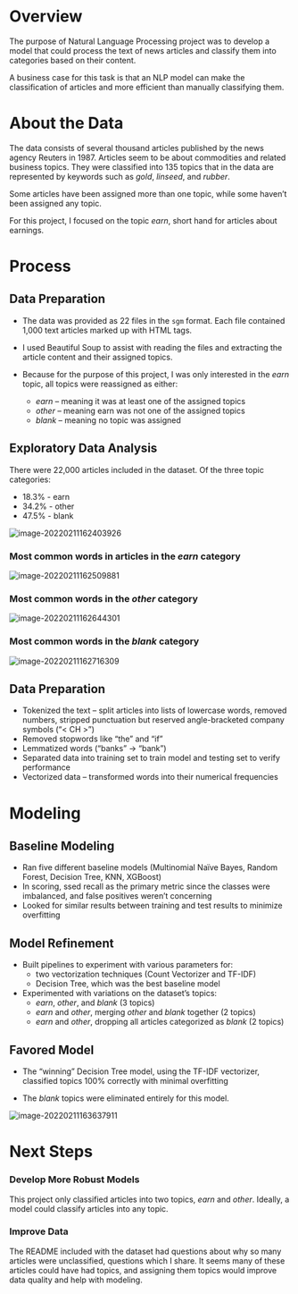 # Overview

The purpose of Natural Language Processing project was to develop a model that could process the text of news articles and classify them into categories based on their content. 

A business case for this task is that an NLP model can make the classification of articles and more efficient than manually classifying them. 



# About the Data

The data consists of several thousand articles published by the news agency Reuters in 1987. Articles seem to be about commodities and related business topics. They were classified into 135 topics that in the data are represented by keywords such as *gold*, *linseed*, and *rubber*. 

Some articles have been assigned more than one topic, while some haven’t been assigned any topic. 

For this project, I focused on the topic *earn*, short hand for articles about earnings. 



# Process

## Data Preparation

- The data was provided as 22 files in the `sgm` format. Each file contained 1,000 text articles marked up with HTML tags.

- I used Beautiful Soup to assist with reading the files and extracting the article content and their assigned topics.
- Because for the purpose of this project, I was only interested in the *earn* topic, all topics were reassigned as either:
  - *earn* – meaning it was at least one of the assigned topics
  - *other* – meaning earn was not one of the assigned topics
  - *blank* – meaning no topic was assigned 

## Exploratory Data Analysis

There were 22,000 articles included in the dataset. Of the three topic categories:

- 18.3% - earn
- 34.2% - other
- 47.5% - blank



![image-20220211162403926](C:\Users\halpe\OneDrive\Coding\take_homes\interos\images\image-20220211162403926.png)

### Most common words in articles in the *earn* category

![image-20220211162509881](C:\Users\halpe\OneDrive\Coding\take_homes\interos\images\image-20220211162509881.png)



### Most common words in the *other* category

![image-20220211162644301](C:\Users\halpe\OneDrive\Coding\take_homes\interos\images\image-20220211162644301.png)

### Most common words in the *blank* category

![image-20220211162716309](C:\Users\halpe\OneDrive\Coding\take_homes\interos\images\image-20220211162716309.png)

## Data Preparation

- Tokenized the text – split articles into lists of lowercase words, removed numbers, stripped punctuation but reserved angle-bracketed company symbols (“&lt; CH >”)
- Removed stopwords like “the” and “if”
- Lemmatized words (“banks” → “bank”)
- Separated data into training set to train model and testing set to verify performance 
- Vectorized data – transformed words into their numerical frequencies



# Modeling

## Baseline Modeling

- Ran five different baseline models (Multinomial Naïve Bayes, Random Forest, Decision Tree, KNN, XGBoost)
- In scoring, ssed recall as the primary metric since the classes were imbalanced, and false positives weren’t concerning
- Looked for similar results between training and test results to minimize overfitting



## Model Refinement

- Built pipelines to experiment with various parameters for:
  - two vectorization techniques (Count Vectorizer and TF-IDF)
  - Decision Tree, which was the best baseline model
- Experimented with variations on the dataset’s topics:
  - *earn*, *other*, and *blank* (3 topics)
  - *earn* and *other*, merging *other* and *blank* together (2 topics)
  - *earn* and *other*, dropping all articles categorized as *blank* (2 topics)



## Favored Model

- The “winning” Decision Tree model, using the TF-IDF vectorizer, classified topics 100% correctly with minimal overfitting

- The *blank* topics were eliminated entirely for this model.

![image-20220211163637911](C:\Users\halpe\OneDrive\Coding\take_homes\interos\images\image-20220211163637911.png)



# Next Steps

### Develop More Robust Models

This project only classified articles into two topics, *earn* and *other*. Ideally, a model could classify articles into any topic. 

### Improve Data

The README included with the dataset had questions about why so many articles were unclassified, questions which I share. It seems many of these articles could have had topics, and assigning them topics would improve data quality and help with modeling. 

